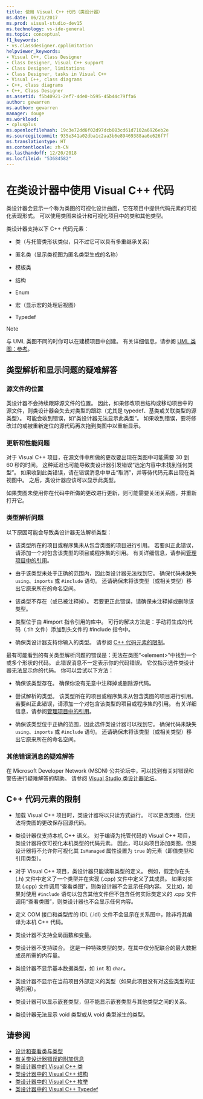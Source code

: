 ```yaml
---
title: 使用 Visual C++ 代码（类设计器）
ms.date: 06/21/2017
ms.prod: visual-studio-dev15
ms.technology: vs-ide-general
ms.topic: conceptual
f1_keywords:
- vs.classdesigner.cpplimitation
helpviewer_keywords:
- Visual C++, Class Designer
- Class Designer, Visual C++ support
- Class Designer, limitations
- Class Designer, tasks in Visual C++
- Visual C++, class diagrams
- C++, class diagrams
- C++, Class Designer
ms.assetid: f5b40921-2ef7-4de0-b595-45b44c79ffa6
author: gewarren
ms.author: gewarren
manager: douge
ms.workload:
- cplusplus
ms.openlocfilehash: 19c3e72dd6f02d97dcb083cd61d7102a6926eb2e
ms.sourcegitcommit: 935e341a02dba1c2aa3b6e89469388aa6e626f7f
ms.translationtype: HT
ms.contentlocale: zh-CN
ms.lasthandoff: 12/20/2018
ms.locfileid: "53684582"
---
```

# <a name="work-with-visual-c-code-in-class-designer"></a>在类设计器中使用 Visual C++ 代码

类设计器会显示一个称为类图的可视化设计曲面，它在项目中提供代码元素的可视化表现形式。 可以使用类图来设计和可视化项目中的类和其他类型。

类设计器支持以下 C++ 代码元素：

- 类（与托管类形状类似，只不过它可以具有多重继承关系）

- 匿名类（显示类视图为匿名类型生成的名称）

- 模板类

- 结构

- Enum

- 宏（显示宏的处理后视图）

- Typedef

> [!NOTE]
> 与 UML 类图不同的时你可以在建模项目中创建。 有关详细信息，请参阅 [UML 类图：参考](../../modeling/create-uml-modeling-projects-and-diagrams.md)。

## <a name="troubleshoot-type-resolution-and-display-issues"></a>类型解析和显示问题的疑难解答

### <a name="location-of-source-files"></a>源文件的位置

类设计器不会持续跟踪源文件的位置。 因此，如果修改项目结构或移动项目中的源文件，则类设计器会失去对类型的跟踪（尤其是 typedef、基类或关联类型的源类型）。 可能会收到错误，如“类设计器无法显示此类型”。 如果收到错误，要将修改过的或被重新定位的源代码再次拖到类图中以重新显示。

### <a name="update-and-performance-issues"></a>更新和性能问题

对于 Visual C++ 项目，在源文件中所做的更改要出现在类图中可能需要 30 到 60 秒的时间。 这种延迟也可能导致类设计器引发错误“选定内容中未找到任何类型”。 如果收到此类错误，请在错误消息中单击“取消”，并等待代码元素出现在类视图中。 之后，类设计器应该可以显示此类型。

如果类图未使用你在代码中所做的更改进行更新，则可能需要关闭关系图，并重新打开它。

### <a name="type-resolution-issues"></a>类型解析问题

以下原因可能会导致类设计器无法解析类型：

- 该类型所在的项目或程序集未从包含类图的项目进行引用。 若要纠正此错误，请添加一个对包含该类型的项目或程序集的引用。 有关详细信息，请参阅[管理项目中的引用](../managing-references-in-a-project.md)。

- 由于该类型未处于正确的范围内，因此类设计器无法找到它。 确保代码未缺失 `using`、`imports` 或 `#include` 语句。 还请确保未将该类型（或相关类型）移出它原来所在的命名空间。

- 该类型不存在（或已被注释掉）。 若要更正此错误，请确保未注释掉或删除该类型。

- 类型位于由 #import 指令引用的库中。 可行的解决方法是：手动将生成的代码（.tlh 文件）添加到头文件的 #include 指令中。

- 确保类设计器支持你输入的类型。 请参阅 [C++ 代码元素的限制](#limitations-for-c-code-elements)。

最有可能看到的有关类型解析问题的错误是：无法在类图“\<element>”中找到一个或多个形状的代码。 此错误消息不一定表示你的代码错误。 它仅指示选件类设计器无法显示你的代码。 你可以尝试以下方法：

- 确保该类型存在。 确保你没有无意中注释掉或删除源代码。

- 尝试解析的类型。 该类型所在的项目或程序集未从包含类图的项目进行引用。 若要纠正此错误，请添加一个对包含该类型的项目或程序集的引用。 有关详细信息，请参阅[管理项目中的引用](../managing-references-in-a-project.md)。

- 确保该类型位于正确的范围，因此选件类设计器可以找到它。 确保代码未缺失 `using`、`imports` 或 `#include` 语句。 还请确保未将该类型（或相关类型）移出它原来所在的命名空间。

### <a name="troubleshoot-other-error-messages"></a>其他错误消息的疑难解答

在 Microsoft Developer Network (MSDN) 公共论坛中，可以找到有关对错误和警告进行疑难解答的帮助。 请参阅 [Visual Studio 类设计器论坛](http://go.microsoft.com/fwlink/?linkid=160754)。

## <a name="limitations-for-c-code-elements"></a>C++ 代码元素的限制

- 加载 Visual C++ 项目时，类设计器将以只读方式运行。 可以更改类图，但无法将类图的更改保存回源代码。

- 类设计器仅支持本机 C++ 语义。 对于编译为托管代码的 Visual C++ 项目，类设计器将仅可视化本机类型的代码元素。 因此，可以向项目添加类图，但类设计器将不允许你可视化其 `IsManaged` 属性设置为 `true` 的元素（即值类型和引用类型）。

- 对于 Visual C++ 项目，类设计器只能读取类型的定义。 例如，假定你在头 (.h) 文件中定义了一个类型并在实现 (.cpp) 文件中定义了其成员。 如果对实现 (.cpp) 文件调用“查看类图”，则类设计器不会显示任何内容。 又比如，如果对使用 `#include` 语句以包含其他文件但不包含任何实际类定义的 .cpp 文件调用“查看类图”，则类设计器也不会显示任何内容。

- 定义 COM 接口和类型库的 IDL (.idl) 文件不会显示在关系图中，除非将其编译为本机 C++ 代码。

- 类设计器不支持全局函数和变量。

- 类设计器不支持联合。 这是一种特殊类型的类，在其中仅分配联合的最大数据成员所需的内存量。

- 类设计器不显示基本数据类型，如 `int` 和 `char`。

- 类设计器不显示在当前项目外部定义的类型（如果此项目没有对这些类型的正确引用）。

- 类设计器可以显示嵌套类型，但不能显示嵌套类型与其他类型之间的关系。

- 类设计器无法显示 void 类型或从 void 类型派生的类型。

## <a name="see-also"></a>请参阅

- [设计和查看类与类型](designing-and-viewing-classes-and-types.md)
- [有关类设计器错误的附加信息](additional-information-about-errors.md)
- [类设计器中的 Visual C++ 类](visual-cpp-classes.md)
- [类设计器中的 Visual C++ 结构](visual-cpp-structures.md)
- [类设计器中的 Visual C++ 枚举](visual-cpp-enumerations.md)
- [类设计器中的 Visual C++ Typedef](visual-cpp-typedefs.md)
